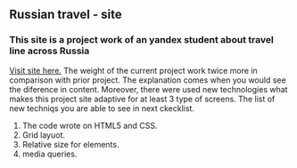 ## Russian travel - site
### This site is a project work of an yandex student about travel line across Russia
[Visit site here.](https://alibishamat.github.io/russian-travel/index.html)
The weight of the current project work twice more in comparison with prior project. The explanation comes when you would see the diference in content. Moreover, there were used new technologies what makes this project site adaptive for at least 3 type of screens. The list of new techniqs you are able to see in next ckecklist.
1. The code wrote on HTML5 and CSS.
2. Grid layuot. 
3. Relative size for elements.
4. media queries.